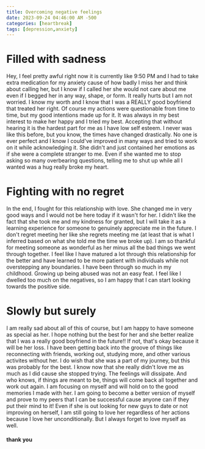 ```yaml
---
title: Overcoming negative feelings
date: 2023-09-24 04:46:00 AM -500
categories: [heartbreak]
tags: [depression,anxiety]
---
```


# Filled with sadness

Hey, I feel pretty awful right now it is currently like 9:50 PM and I had to take extra medication for my anxiety cause of how badly I miss her and think about calling her, but I know if I called her she would not care about me even if I begged her in any way, shape, or form. It really hurts but I am not worried. I know my worth and I know that I was a REALLY good boyfriend that treated her right. Of course my actions were questionable from time to time, but my good intentions made up for it. It was always in my best interest to make her happy and I tried my best. Accepting that without hearing it is the hardest part for me as I have low self esteem. I never was like this before, but you know, the times have changed drastically. No one is ever perfect and I know I could've improved in many ways and tried to work on it while acknowledging it. She didn't and just contained her emotions as if she were a complete stranger to me. Even if she wanted me to stop asking so many overbearing questions, telling me to shut up while all I wanted was a hug really broke my heart. 

# Fighting with no regret

In the end, I fought for this relationship with love. She changed me in very good ways and I would not be here today if it wasn't for her. I didn't like the fact that she took me and my kindness for granted, but I will take it as a learning experience for someone to genuinely appreciate me in the future. I don't regret meeting her like she regrets meeting me (at least that is what I inferred based on what she told me the time we broke up). I am so thankful for meeting someone as wonderful as her minus all the bad things we went through together. I feel like I have matured a lot through this relationship for the better and have learned to be more patient with individuals while not overstepping any boundaries. I have been through so much in my childhood. Growing up being abused was not an easy feat. I feel like I dwelled too much on the negatives, so I am happy that I can start looking towards the positive side. 

# Slowly but surely

I am really sad about all of this of course, but I am happy to have someone as special as her. I hope nothing but the best for her and she better realize that I was a really good boyfriend in the future!! If not, that's okay because it will be her loss. I have been getting back into the groove of things like reconnecting with friends, working out, studying more, and other various activites without her. I do wish that she was a part of my journey, but this was probably for the best. I know now that she really didn't love me as much as I did cause she stopped trying. The feelings will dissipate. And who knows, if things are meant to be, things will come back all together and work out again. I am focusing on myself and will hold on to the good memories I made with her. I am going to become a better version of myself and prove to my peers that I can be successful cause anyone can if they put their mind to it! Even if she is out looking for new guys to date or not improving on herself, I am still going to love her regardless of her actions because I love her unconditionally. But I always forget to love myself as well.


#### thank you